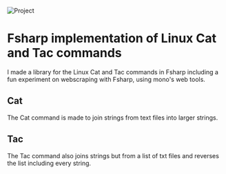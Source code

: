 ![Project](project.jpg)
# Fsharp implementation of Linux Cat and Tac commands
I made a library for the Linux Cat and Tac commands in Fsharp including a fun experiment on webscraping with Fsharp, using mono's web tools.

## Cat
The Cat command is made to join strings from text files into larger strings.

## Tac
The Tac command also joins strings but from a list of txt files and reverses the list including every string.